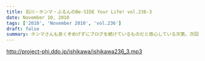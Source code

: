 ```yaml
---
title: 石川・ホンマ・ぶるんのBe-SIDE Your Life! vol.236-3
date: November 10, 2010
tags: ['2010', 'November 2010', 'vol.236']
draft: false
summary: ホンマさんも良くぞめげずにブログを続けているものだと感心している次第。次回収録は週明けての火曜を予定しているので週末じっくりと考えて！？メール送ってきてくださいませ～～～NAMAE
---
```


http://project-phi.ddo.jp/ishikawa/ishikawa236_3.mp3
